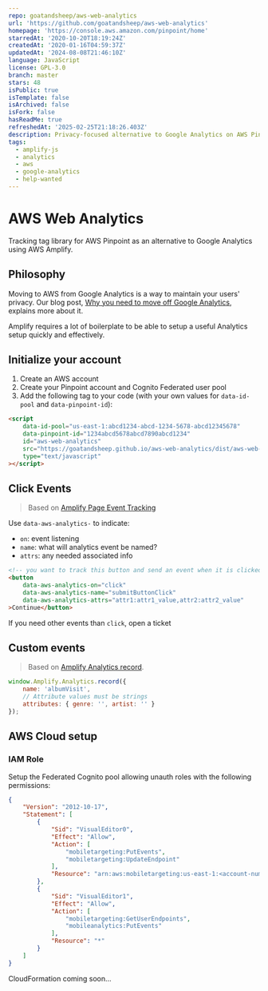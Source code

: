 ```yaml
---
repo: goatandsheep/aws-web-analytics
url: 'https://github.com/goatandsheep/aws-web-analytics'
homepage: 'https://console.aws.amazon.com/pinpoint/home'
starredAt: '2020-10-20T18:19:24Z'
createdAt: '2020-01-16T04:59:37Z'
updatedAt: '2024-08-08T21:46:10Z'
language: JavaScript
license: GPL-3.0
branch: master
stars: 48
isPublic: true
isTemplate: false
isArchived: false
isFork: false
hasReadMe: true
refreshedAt: '2025-02-25T21:18:26.403Z'
description: Privacy-focused alternative to Google Analytics on AWS Pinpoint
tags:
  - amplify-js
  - analytics
  - aws
  - google-analytics
  - help-wanted
---
```


# AWS Web Analytics

Tracking tag library for AWS Pinpoint as an alternative to Google Analytics using AWS Amplify. 

## Philosophy

Moving to AWS from Google Analytics is a way to maintain your users' privacy. Our blog post, [Why you need to move off Google Analytics](https://dev.to/goatandsheep/stop-donating-your-customers-data-to-google-analytics-191), explains more about it.

Amplify requires a lot of boilerplate to be able to setup a useful Analytics setup quickly and effectively.

## Initialize your account

1. Create an AWS account
2. Create your Pinpoint account and Cognito Federated user pool
3. Add the following tag to your code (with your own values for `data-id-pool` and `data-pinpoint-id`):

```html
<script
    data-id-pool="us-east-1:abcd1234-abcd-1234-5678-abcd12345678"
    data-pinpoint-id="1234abcd5678abcd7890abcd1234"
    id="aws-web-analytics"
    src="https://goatandsheep.github.io/aws-web-analytics/dist/aws-web-analytics.js"
    type="text/javascript"
></script>
```

## Click Events

> Based on [Amplify Page Event Tracking](https://docs.amplify.aws/lib/analytics/autotrack/q/platform/js#page-event-tracking)

Use `data-aws-analytics-` to indicate:

* `on`: event listening
* `name`: what will analytics event be named?
* `attrs`: any needed associated info

```html
<!-- you want to track this button and send an event when it is clicked -->
<button
    data-aws-analytics-on="click"
    data-aws-analytics-name="submitButtonClick"
    data-aws-analytics-attrs="attr1:attr1_value,attr2:attr2_value"
>Continue</button>
```

If you need other events than `click`, open a ticket 

## Custom events

> Based on [Amplify Analytics record](https://docs.amplify.aws/lib/analytics/record/q/platform/js).

```javascript
window.Amplify.Analytics.record({
    name: 'albumVisit', 
    // Attribute values must be strings
    attributes: { genre: '', artist: '' }
});
```

## AWS Cloud setup

### IAM Role

Setup the Federated Cognito pool allowing unauth roles with the following permissions:

```json
{
    "Version": "2012-10-17",
    "Statement": [
        {
            "Sid": "VisualEditor0",
            "Effect": "Allow",
            "Action": [
                "mobiletargeting:PutEvents",
                "mobiletargeting:UpdateEndpoint"
            ],
            "Resource": "arn:aws:mobiletargeting:us-east-1:<account-number>:apps/<pinpoint-project-id>/*"
        },
        {
            "Sid": "VisualEditor1",
            "Effect": "Allow",
            "Action": [
                "mobiletargeting:GetUserEndpoints",
                "mobileanalytics:PutEvents"
            ],
            "Resource": "*"
        }
    ]
}
```

CloudFormation coming soon...
